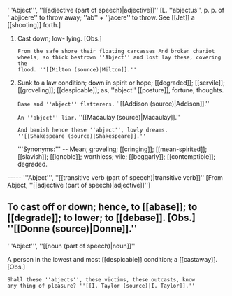 '''Abject''', ''[[adjective (part of speech)|adjective]]'' [L. ''abjectus'', p. p. of ''abjicere'' to throw away; ''ab'' + ''jacere'' to throw. See [[Jet]] a [[shooting]] forth.]

<ol>
<li>Cast down; low- lying. [Obs.]

<code>From the safe shore their floating carcasses And broken chariot wheels; so thick bestrown ''Abject'' and lost lay these, covering the flood. ''[[Milton (source)|Milton]].''</code>

<li> Sunk to a law condition; down in spirit or hope; [[degraded]]; [[servile]]; [[groveling]]; [[despicable]]; as, ''abject'' [[posture]], fortune, thoughts.

<code>Base and ''abject'' flatterers.</code> ''[[Addison (source)|Addison]].''

<code>An ''abject'' liar.</code> ''[[Macaulay (source)|Macaulay]].''

<code>And banish hence these ''abject'', lowly dreams. ''[[Shakespeare (source)|Shakespeare]].''</code>

'''Synonyms:''' -- Mean; groveling; [[cringing]]; [[mean-spirited]]; [[slavish]]; [[ignoble]]; worthless; vile; [[beggarly]]; [[contemptible]]; degraded.
</ol>
-----
'''Abject''', ''[[transitive verb (part of speech)|transitive verb]]'' [From Abject, ''[[adjective (part of speech)|adjective]]'']

To cast off or down; hence, to [[abase]]; to [[degrade]]; to lower; to [[debase]]. [Obs.] ''[[Donne (source)|Donne]].''
-----
'''Abject''', ''[[noun (part of speech)|noun]]''

A person in the lowest and most [[despicable]] condition; a [[castaway]]. [Obs.]

<code>Shall these ''abjects'', these victims, these outcasts, know any thing of pleasure? ''[[I. Taylor (source)|I. Taylor]].''</code>